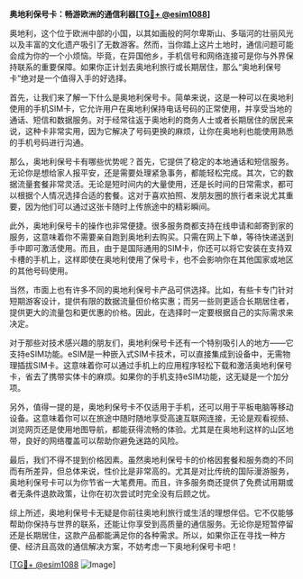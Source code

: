 **奥地利保号卡：畅游欧洲的通信利器[[TG💪+ @esim1088](https://t.me/s/esim1088)]**

奥地利，这个位于欧洲中部的小国，以其如画般的阿尔卑斯山、多瑙河的壮丽风光以及丰富的文化遗产吸引了无数游客。然而，当你踏上这片土地时，通信问题可能会成为你的一个小烦恼。毕竟，在异国他乡，手机信号和网络连接可是你与外界保持联系的重要保障。如果你正计划去奥地利旅行或长期居住，那么“奥地利保号卡”绝对是一个值得入手的好选择。

首先，让我们来了解一下什么是奥地利保号卡。简单来说，这是一种可以在奥地利使用的手机SIM卡，它允许用户在奥地利保持电话号码的正常使用，并享受当地的通话、短信和数据服务。对于经常往返于奥地利的商务人士或者长期居住的居民来说，这种卡非常实用，因为它解决了号码更换的麻烦，让你在奥地利也能使用熟悉的手机号码进行沟通。

那么，奥地利保号卡有哪些优势呢？首先，它提供了稳定的本地通话和短信服务。无论你是想给家人报平安，还是需要处理紧急事务，都能轻松完成。其次，它的数据流量套餐非常灵活。无论是短时间内的大量使用，还是长时间的日常需求，都可以根据个人情况选择合适的套餐。这对于喜欢拍照、发朋友圈的旅行者来说尤其重要，因为他们可以通过这张卡随时上传旅途中的精彩瞬间。

此外，奥地利保号卡的操作也非常便捷。很多服务商都支持在线申请和邮寄到家的服务，这意味着你不需要亲自跑到奥地利去购买。只需在网上下单，等待快递送到手中即可激活使用。而且，由于是国际通用的SIM卡，你还可以将它安装在支持双卡槽的手机上，这样即使在奥地利使用了保号卡，也不会影响你在其他国家或地区的其他号码使用。

当然，市面上也有许多不同的奥地利保号卡产品可供选择。比如，有些卡专门针对短期游客设计，提供有限的数据流量但价格实惠；而另一些则更适合长期居住者，提供更大的流量包和更优惠的价格。因此，在选择时一定要根据自己的实际需求来决定。

对于那些对技术感兴趣的朋友们，奥地利保号卡还有一个特别吸引人的地方——它支持eSIM功能。eSIM是一种嵌入式SIM卡技术，可以直接集成到设备中，无需物理插拔SIM卡。这意味着你可以通过手机上的应用程序轻松下载和激活奥地利保号卡，省去了携带实体卡的麻烦。如果你的手机支持eSIM功能，这无疑是一个加分项。

另外，值得一提的是，奥地利保号卡不仅适用于手机，还可以用于平板电脑等移动设备。这意味着你可以在旅途中随时随地享受高速互联网连接，无论是观看视频、浏览网页还是使用地图导航，都能获得流畅的体验。尤其是在奥地利这样的山区地带，良好的网络覆盖可以帮助你避免迷路的风险。

最后，我们不得不提到价格因素。虽然奥地利保号卡的价格因套餐和服务商的不同而有所差异，但总体来说，性价比是非常高的。尤其是对比传统的国际漫游服务，奥地利保号卡可以为你节省一大笔费用。而且，许多服务商还提供了免费试用期或者无条件退款政策，让你在初次尝试时完全没有后顾之忧。

综上所述，奥地利保号卡无疑是你前往奥地利旅行或生活的理想伴侣。它不仅能够帮助你保持与世界的联系，还能让你享受到高质量的通信服务。无论你是短暂停留还是长期居住，这款产品都能满足你的各种需求。所以，如果你正在寻找一种方便、经济且高效的通信解决方案，不妨考虑一下奥地利保号卡吧！

[[TG💪+ @esim1088](https://t.me/s/esim1088) ![Image](https://i.postimg.cc/4NQfJmqS/Snipaste-2025-05-13-00-14-12.png)]